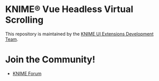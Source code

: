 # KNIME® Vue Headless Virtual Scrolling

This repository is maintained by the [KNIME UI Extensions Development Team](mailto:team-ui-extensions@knime.com).

# Join the Community!

- [KNIME Forum](https://forum.knime.com/)
